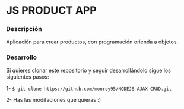 # JS PRODUCT APP

### Descripción
Aplicación para crear productos, con programación orienda a objetos.

### Desarrollo
Si quieres clonar este repositorio y seguir desarrollándolo sigue los siguientes pasos:

1- `$ git clone https://github.com/monroy95/NODEJS-AJAX-CRUD.git`

2- Has las modifaciones que quieras :)
